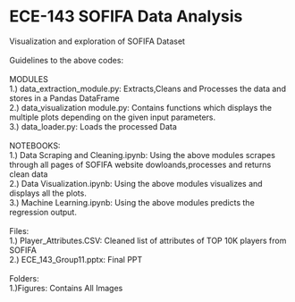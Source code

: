# ECE-143 SOFIFA Data Analysis
Visualization and exploration of SOFIFA Dataset <br>
<br>
Guidelines to the above codes:<br>
<br>
MODULES<br>
1.) data_extraction_module.py: Extracts,Cleans and Processes the data and stores in a Pandas DataFrame<br>
2.) data_visualization module.py: Contains functions which displays the multiple plots depending on the given input parameters.<br>
3.) data_loader.py: Loads the processed Data<br>
<br>
NOTEBOOKS:<br>
1.) Data Scraping and Cleaning.ipynb: Using the above modules scrapes through all pages of SOFIFA website dowloands,processes and returns clean data<br>
2.) Data Visualization.ipynb: Using the above modules visualizes and displays all the plots.<br>
3.) Machine Learning.ipynb: Using the above modules predicts the regression output.<br>
<br>
Files:<br>
1.) Player_Attributes.CSV: Cleaned list of attributes of TOP 10K players from SOFIFA<br>
2.) ECE_143_Group11.pptx: Final PPT <br>
<br>
Folders:<br>
1.)Figures: Contains All Images <br>



